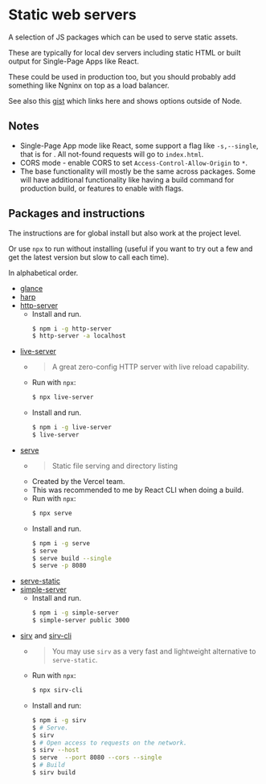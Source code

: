 # Static web servers

A selection of JS packages which can be used to serve static assets.

These are typically for local dev servers including static HTML or built output for Single-Page Apps like React.

These could be used in production too, but you should probably add something like Ngninx on top as a load balancer.

See also this [gist](https://gist.github.com/MichaelCurrin/1a6116a4e0918c8468dc7e1a701a5f95) which links here and shows options outside of Node.


## Notes

- Single-Page App mode like React, some support a flag like `-s,--single`, that is for . All not-found requests will go to `index.html`.
- CORS mode - enable CORS to set `Access-Control-Allow-Origin` to `*`.
- The base functionality will mostly be the same across packages. Some will have additional functionality like having a build command for production build, or features to enable with flags.


## Packages and instructions

The instructions are for global install but also work at the project level.

Or use `npx` to run without installing (useful if you want to try out a few and get the latest version but slow to call each time).

In alphabetical order.

- [glance](https://www.npmjs.org/package/glance)
- [harp](http://harpjs.com/)
- [http-server](https://www.npmjs.com/package/http-server)
    - Install and run.
        ```sh
        $ npm i -g http-server
        $ http-server -a localhost
        ```
- [live-server](https://www.npmjs.com/package/live-server)
    - > A great zero-config HTTP server with live reload capability.
    - Run with `npx`:
        ```sh
        $ npx live-server
        ```
    - Install and run.
        ```sh
        $ npm i -g live-server
        $ live-server
        ```
- [serve](https://www.npmjs.com/package/serve)
    - > Static file serving and directory listing 
    - Created by the Vercel team.
    - This was recommended to me by React CLI when doing a build.
    - Run with `npx`:
        ```sh
        $ npx serve
        ```
    - Install and run.
        ```sh
        $ npm i -g serve
        $ serve
        $ serve build --single
        $ serve -p 8080 
        ```
- [serve-static](https://www.npmjs.com/package/serve-static)
- [simple-server](https://www.npmjs.com/package/simple-server)
    - Install and run.
        ```sh
        $ npm i -g simple-server
        $ simple-server public 3000
        ```
- [sirv](https://www.npmjs.com/package/sirv) and [sirv-cli](https://github.com/lukeed/sirv/tree/master/packages/sirv-cli)
    - > You may use `sirv` as a very fast and lightweight alternative to `serve-static`.
    - Run with `npx`:
        ```sh
        $ npx sirv-cli
        ```
    - Install and run:
        ```sh
        $ npm i -g sirv
        $ # Serve.
        $ sirv
        $ # Open access to requests on the network.
        $ sirv --host
        $ serve  --port 8080 --cors --single
        $ # Build
        $ sirv build
        ```
